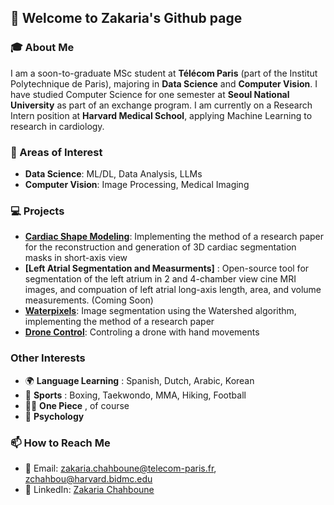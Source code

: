 ## 👋 Welcome to Zakaria's Github page

### 🎓 About Me
I am a soon-to-graduate MSc student at **Télécom Paris** (part of the Institut Polytechnique de Paris), majoring in **Data Science** and **Computer Vision**. I have studied Computer Science for one semester at **Seoul National University** as part of an exchange program. I am currently on a Research Intern position at **Harvard Medical School**, applying Machine Learning to research in cardiology.

### 🔭 Areas of Interest
- **Data Science**: ML/DL, Data Analysis, LLMs
- **Computer Vision**: Image Processing, Medical Imaging

### 💻 Projects

- **[Cardiac Shape Modeling](https://github.com/ZakC02/cardiac-shape-modelling)**: Implementing the method of a research paper for the reconstruction and
generation of 3D cardiac segmentation masks in short-axis view
- **[Left Atrial Segmentation and Measurments]** : Open-source tool for segmentation of the left atrium in 2 and 4-chamber view cine MRI images, and compuation of left atrial long-axis length, area, and volume measurements. (Coming Soon)
- **[Waterpixels](https://github.com/ZakC02/waterpixels)**: Image segmentation using the Watershed algorithm, implementing the method of a research paper
- **[Drone Control](https://github.com/ZakC02/drone-control)**: Controling a drone with hand movements

### Other Interests
- 🌍 **Language Learning** : Spanish, Dutch, Arabic, Korean
- 🥊 **Sports** : Boxing, Taekwondo, MMA, Hiking, Football
- 🏴‍☠️ **One Piece** , of course
- 🧠 **Psychology**

### 📫 How to Reach Me
- 📧 Email: zakaria.chahboune@telecom-paris.fr, zchahbou@harvard.bidmc.edu
- 💼 LinkedIn: [Zakaria Chahboune](https://www.linkedin.com/in/zakaria-chahboune)


<!---
ZakC02/ZakC02 is a ✨ special ✨ repository because its `README.md` (this file) appears on your GitHub profile.
You can click the Preview link to take a look at your changes.
--->
